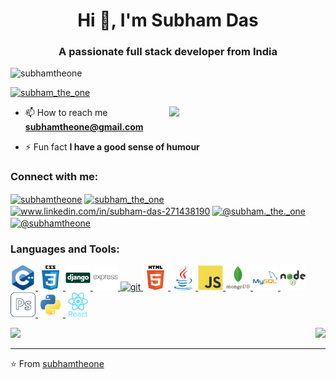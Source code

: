 <h1 align="center">Hi 👋, I'm Subham Das</h1>
<h3 align="center">A passionate full stack developer from India</h3>

<p align="left"> <img src="https://komarev.com/ghpvc/?username=subhamtheone&label=Profile%20views&color=0e75b6&style=flat" alt="subhamtheone" /> </p>

<p align="left"> <a href="https://twitter.com/subham_the_one" target="blank"><img src="https://img.shields.io/twitter/follow/subham_the_one?logo=twitter&style=for-the-badge" alt="subham_the_one" /></a> </p>
<img align= "right" width= "250" src= "https://pa1.narvii.com/6580/8098c6e9207376889eeb0532d9f5a0723c4d73f5_hq.gif"/>

- 📫 How to reach me **subhamtheone@gmail.com**

- ⚡ Fun fact **I have a good sense of humour**

<h3 align="left">Connect with me:</h3>
<p align="left">
<a href="https://dev.to/subhamtheone" target="blank"><img align="center" src="https://cdn.jsdelivr.net/npm/simple-icons@3.0.1/icons/dev-dot-to.svg" alt="subhamtheone" height="30" width="40" /></a>
<a href="https://twitter.com/subham_the_one" target="blank"><img align="center" src="https://cdn.jsdelivr.net/npm/simple-icons@3.0.1/icons/twitter.svg" alt="subham_the_one" height="30" width="40" /></a>
<a href="https://linkedin.com/in/www.linkedin.com/in/subham-das-271438190" target="blank"><img align="center" src="https://cdn.jsdelivr.net/npm/simple-icons@3.0.1/icons/linkedin.svg" alt="www.linkedin.com/in/subham-das-271438190" height="30" width="40" /></a>
<a href="https://instagram.com/@subham._the._one" target="blank"><img align="center" src="https://cdn.jsdelivr.net/npm/simple-icons@3.0.1/icons/instagram.svg" alt="@subham._the._one" height="30" width="40" /></a>
<a href="https://www.hackerrank.com/@subhamtheone" target="blank"><img align="center" src="https://cdn.jsdelivr.net/npm/simple-icons@3.0.1/icons/hackerrank.svg" alt="@subhamtheone" height="30" width="40" /></a>
</p>

<h3 align="left">Languages and Tools:</h3>
<p align="left"> <a href="https://www.w3schools.com/cpp/" target="_blank"> <img src="https://raw.githubusercontent.com/devicons/devicon/master/icons/cplusplus/cplusplus-original.svg" alt="cplusplus" width="40" height="40"/> </a> <a href="https://www.w3schools.com/css/" target="_blank"> <img src="https://raw.githubusercontent.com/devicons/devicon/master/icons/css3/css3-original-wordmark.svg" alt="css3" width="40" height="40"/> </a> <a href="https://www.djangoproject.com/" target="_blank"> <img src="https://raw.githubusercontent.com/devicons/devicon/master/icons/django/django-original.svg" alt="django" width="40" height="40"/> </a> <a href="https://expressjs.com" target="_blank"> <img src="https://raw.githubusercontent.com/devicons/devicon/master/icons/express/express-original-wordmark.svg" alt="express" width="40" height="40"/> </a> <a href="https://git-scm.com/" target="_blank"> <img src="https://www.vectorlogo.zone/logos/git-scm/git-scm-icon.svg" alt="git" width="40" height="40"/> </a> <a href="https://www.w3.org/html/" target="_blank"> <img src="https://raw.githubusercontent.com/devicons/devicon/master/icons/html5/html5-original-wordmark.svg" alt="html5" width="40" height="40"/> </a> <a href="https://www.java.com" target="_blank"> <img src="https://raw.githubusercontent.com/devicons/devicon/master/icons/java/java-original.svg" alt="java" width="40" height="40"/> </a> <a href="https://developer.mozilla.org/en-US/docs/Web/JavaScript" target="_blank"> <img src="https://raw.githubusercontent.com/devicons/devicon/master/icons/javascript/javascript-original.svg" alt="javascript" width="40" height="40"/> </a> <a href="https://www.mongodb.com/" target="_blank"> <img src="https://raw.githubusercontent.com/devicons/devicon/master/icons/mongodb/mongodb-original-wordmark.svg" alt="mongodb" width="40" height="40"/> </a> <a href="https://www.mysql.com/" target="_blank"> <img src="https://raw.githubusercontent.com/devicons/devicon/master/icons/mysql/mysql-original-wordmark.svg" alt="mysql" width="40" height="40"/> </a> <a href="https://nodejs.org" target="_blank"> <img src="https://raw.githubusercontent.com/devicons/devicon/master/icons/nodejs/nodejs-original-wordmark.svg" alt="nodejs" width="40" height="40"/> </a> <a href="https://www.photoshop.com/en" target="_blank"> <img src="https://raw.githubusercontent.com/devicons/devicon/master/icons/photoshop/photoshop-line.svg" alt="photoshop" width="40" height="40"/> </a> <a href="https://www.python.org" target="_blank"> <img src="https://raw.githubusercontent.com/devicons/devicon/master/icons/python/python-original.svg" alt="python" width="40" height="40"/> </a> <a href="https://reactjs.org/" target="_blank"> <img src="https://raw.githubusercontent.com/devicons/devicon/master/icons/react/react-original-wordmark.svg" alt="react" width="40" height="40"/> </a> </p>

<p align="right">
<img align="left" src="https://github-readme-stats.vercel.app/api?username=subhamtheone&theme=tokyonight&show_icons=true" />

<img  float="right" src="https://github-readme-stats.vercel.app/api/top-langs/?username=subhamtheone&theme=tokyonight&show_icons=true" />

</p>

---
⭐️ From [subhamtheone](https://github.com/subhamtheone)
